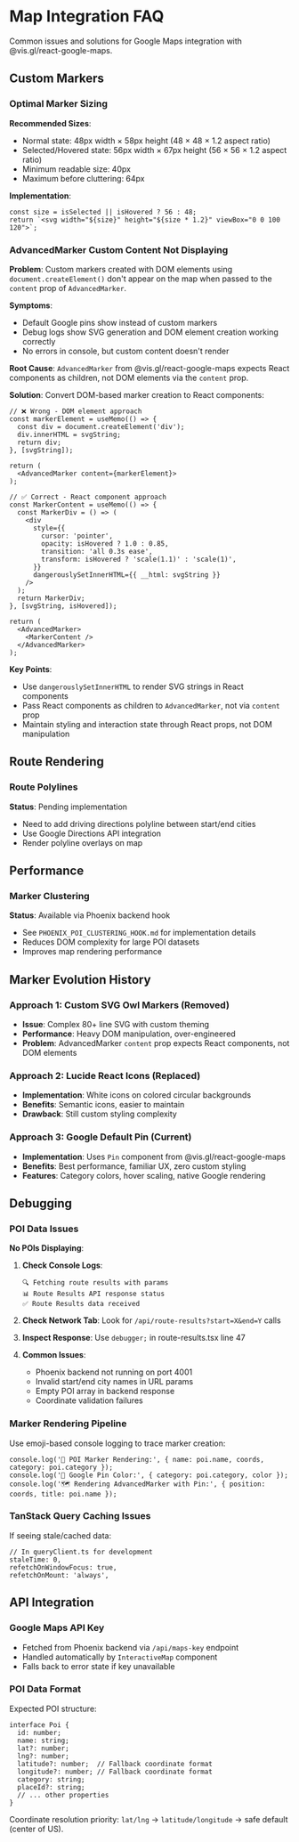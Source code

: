 # Map Integration FAQ

Common issues and solutions for Google Maps integration with @vis.gl/react-google-maps.

## Custom Markers

### Optimal Marker Sizing

**Recommended Sizes**:
- Normal state: 48px width × 58px height (48 × 48 × 1.2 aspect ratio)
- Selected/Hovered state: 56px width × 67px height (56 × 56 × 1.2 aspect ratio)
- Minimum readable size: 40px
- Maximum before cluttering: 64px

**Implementation**:
```tsx
const size = isSelected || isHovered ? 56 : 48;
return `<svg width="${size}" height="${size * 1.2}" viewBox="0 0 100 120">`;
```

### AdvancedMarker Custom Content Not Displaying

**Problem**: Custom markers created with DOM elements using `document.createElement()` don't appear on the map when passed to the `content` prop of `AdvancedMarker`.

**Symptoms**:
- Default Google pins show instead of custom markers
- Debug logs show SVG generation and DOM element creation working correctly
- No errors in console, but custom content doesn't render

**Root Cause**: 
`AdvancedMarker` from @vis.gl/react-google-maps expects React components as children, not DOM elements via the `content` prop.

**Solution**:
Convert DOM-based marker creation to React components:

```tsx
// ❌ Wrong - DOM element approach
const markerElement = useMemo(() => {
  const div = document.createElement('div');
  div.innerHTML = svgString;
  return div;
}, [svgString]);

return (
  <AdvancedMarker content={markerElement}>
);

// ✅ Correct - React component approach  
const MarkerContent = useMemo(() => {
  const MarkerDiv = () => (
    <div
      style={{
        cursor: 'pointer',
        opacity: isHovered ? 1.0 : 0.85,
        transition: 'all 0.3s ease',
        transform: isHovered ? 'scale(1.1)' : 'scale(1)',
      }}
      dangerouslySetInnerHTML={{ __html: svgString }}
    />
  );
  return MarkerDiv;
}, [svgString, isHovered]);

return (
  <AdvancedMarker>
    <MarkerContent />
  </AdvancedMarker>
);
```

**Key Points**:
- Use `dangerouslySetInnerHTML` to render SVG strings in React components
- Pass React components as children to `AdvancedMarker`, not via `content` prop
- Maintain styling and interaction state through React props, not DOM manipulation

## Route Rendering

### Route Polylines

**Status**: Pending implementation
- Need to add driving directions polyline between start/end cities
- Use Google Directions API integration
- Render polyline overlays on map

## Performance

### Marker Clustering

**Status**: Available via Phoenix backend hook
- See `PHOENIX_POI_CLUSTERING_HOOK.md` for implementation details
- Reduces DOM complexity for large POI datasets
- Improves map rendering performance

## Marker Evolution History

### Approach 1: Custom SVG Owl Markers (Removed)
- **Issue**: Complex 80+ line SVG with custom theming
- **Performance**: Heavy DOM manipulation, over-engineered
- **Problem**: AdvancedMarker `content` prop expects React components, not DOM elements

### Approach 2: Lucide React Icons (Replaced)  
- **Implementation**: White icons on colored circular backgrounds
- **Benefits**: Semantic icons, easier to maintain
- **Drawback**: Still custom styling complexity

### Approach 3: Google Default Pin (Current)
- **Implementation**: Uses `Pin` component from @vis.gl/react-google-maps
- **Benefits**: Best performance, familiar UX, zero custom styling
- **Features**: Category colors, hover scaling, native Google rendering

## Debugging

### POI Data Issues

**No POIs Displaying**:
1. **Check Console Logs**:
   ```
   🔍 Fetching route results with params
   📊 Route Results API response status  
   ✅ Route Results data received
   ```

2. **Check Network Tab**: Look for `/api/route-results?start=X&end=Y` calls

3. **Inspect Response**: Use `debugger;` in route-results.tsx line 47

4. **Common Issues**:
   - Phoenix backend not running on port 4001
   - Invalid start/end city names in URL params
   - Empty POI array in backend response
   - Coordinate validation failures

### Marker Rendering Pipeline

Use emoji-based console logging to trace marker creation:

```tsx
console.log('🎯 POI Marker Rendering:', { name: poi.name, coords, category: poi.category });
console.log('🎨 Google Pin Color:', { category: poi.category, color });
console.log('🗺️ Rendering AdvancedMarker with Pin:', { position: coords, title: poi.name });
```

### TanStack Query Caching Issues

If seeing stale/cached data:
```tsx
// In queryClient.ts for development
staleTime: 0,
refetchOnWindowFocus: true,
refetchOnMount: 'always',
```

## API Integration

### Google Maps API Key

- Fetched from Phoenix backend via `/api/maps-key` endpoint
- Handled automatically by `InteractiveMap` component
- Falls back to error state if key unavailable

### POI Data Format

Expected POI structure:
```tsx
interface Poi {
  id: number;
  name: string;
  lat?: number;
  lng?: number;
  latitude?: number;  // Fallback coordinate format
  longitude?: number; // Fallback coordinate format  
  category: string;
  placeId?: string;
  // ... other properties
}
```

Coordinate resolution priority: `lat/lng` → `latitude/longitude` → safe default (center of US).